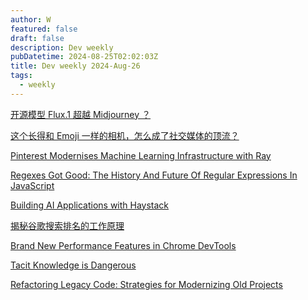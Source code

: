 ```yaml
---
author: W
featured: false
draft: false
description: Dev weekly
pubDatetime: 2024-08-25T02:02:03Z
title: Dev weekly 2024-Aug-26
tags:
  - weekly
---
```


[开源模型 Flux.1 超越 Midjourney ？](https://mp.weixin.qq.com/s/s10ZLSNLHSXiV5BIkX27eg)

[这个长得和 Emoji 一样的相机，怎么成了社交媒体的顶流？](https://mp.weixin.qq.com/s/2q1dmd--s5G_0KD-Tnd1gg)

[Pinterest Modernises Machine Learning Infrastructure with Ray](https://www.infoq.com/news/2024/08/pinterest-machine-learning-ray/)

[Regexes Got Good: The History And Future Of Regular Expressions In JavaScript](https://www.smashingmagazine.com/2024/08/history-future-regular-expressions-javascript/)

[Building AI Applications with Haystack](https://www.deeplearning.ai/short-courses/building-ai-applications-with-haystack/)

[揭秘谷歌搜索排名的工作原理](https://www.infoq.cn/article/UNmjGDyGK5XBLIAEt7Ui)

[Brand New Performance Features in Chrome DevTools](https://www.debugbear.com/blog/fix-web-performance-devtools)

[Tacit Knowledge is Dangerous](https://er4hn.info/blog/2023.08.26-tacit-knowledge-dangerous/)

[Refactoring Legacy Code: Strategies for Modernizing Old Projects](https://heyvivek.com/refactoring-legacy-code-strategies-for-modernizing-old-projects)

[]()

[]()

[]()

[]()

[]()

[]()

[]()

[]()

[]()

[]()

[]()

[]()

[]()

[]()

[]()

[]()

[]()

[]()

[]()

[]()

[]()

[]()

[]()

[]()

[]()

[]()

[]()

[]()

[]()

[]()

[]()

[]()

[]()

[]()

[]()

[]()

[]()

[]()

[]()

[]()

[]()

[]()

[]()

[]()

[]()

[]()

[]()

[]()

[]()

[]()

[]()

[]()

[]()

[]()

[]()

[]()

[]()

[]()

[]()

[]()

[]()

[]()

[]()

[]()

[]()

[]()

[]()

[]()

[]()

[]()

[]()

[]()

[]()

[]()

[]()

[]()

[]()

[]()

[]()

[]()

[]()

[]()

[]()

[]()

[]()

[]()

[]()

[]()

[]()

[]()

[]()
